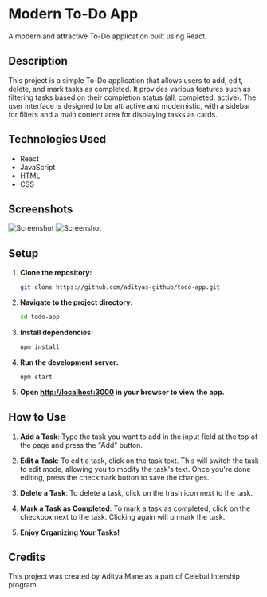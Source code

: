 # Modern To-Do App

A modern and attractive To-Do application built using React.

## Description

This project is a simple To-Do application that allows users to add, edit, delete, and mark tasks as completed. It provides various features such as filtering tasks based on their completion status (all, completed, active). The user interface is designed to be attractive and modernistic, with a sidebar for filters and a main content area for displaying tasks as cards.

## Technologies Used

- React
- JavaScript
- HTML
- CSS

## Screenshots

![Screenshot](screenshots/screenshot1.png)
![Screenshot](screenshots/screenshot2.png)

## Setup

1. **Clone the repository:**

   ```bash
   git clone https://github.com/adityas-github/todo-app.git
   ```

2. **Navigate to the project directory:**

   ```bash
   cd todo-app
   ```

3. **Install dependencies:**

   ```bash
   npm install
   ```

4. **Run the development server:**

   ```bash
   npm start
   ```

5. **Open [http://localhost:3000](http://localhost:3000) in your browser to view the app.**

## How to Use

1. **Add a Task**: Type the task you want to add in the input field at the top of the page and press the "Add" button.

2. **Edit a Task**: To edit a task, click on the task text. This will switch the task to edit mode, allowing you to modify the task's text. Once you're done editing, press the checkmark button to save the changes.

3. **Delete a Task**: To delete a task, click on the trash icon next to the task.

4. **Mark a Task as Completed**: To mark a task as completed, click on the checkbox next to the task. Clicking again will unmark the task.
   
5. **Enjoy Organizing Your Tasks!**

## Credits

This project was created by Aditya Mane as a part of Celebal Intership program.
